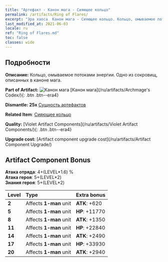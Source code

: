 ```yaml
---
title: "Артефакт - Канон мага - Сияющее кольцо"
permalink: /artifacts/Ring of Flares/
excerpt: "Эра хаоса  Канон мага - Сияющее кольцо. Кольцо, омываемое потоками энергии. Одно из сокровищ, описанных в каноне мага."
last_modified_at: 2021-06-03
locale: ru
ref: "Ring of Flares.md"
toc: false
classes: wide
---
```




## Подробности

 **Описание:** Кольцо, омываемое потоками энергии. Одно из сокровищ, описанных в каноне мага.

 **Part of Artifact:** ![Канон мага](/images/t/icon_artifact_34.png) [Канон мага](/ru/artifacts/Archmage's Codex/){: .btn .btn--era4}

 **Dismantle: 25x** [Сущность артефактов](/ItemsRU/con_905/)

 **Related Item**: [Сияющее кольцо](/ItemsRU/art_138/)

 **Quality:** [Violet Artifact Components](/ru/artifacts/Violet Artifact Components/){: .btn .btn--era4}

 **Upgrade cost:** [Artifact component upgrade cost](/ru/artifacts/Artifact Component Upgrade/)

## Artifact Component Bonus

  **Атака отряда**: 4+(LEVEL\*1.6) %<br/>**Атака героя**: 5+(LEVEL\*2)<br/>**Знания героя**: 5+(LEVEL\*2)

  |  Level  | Type |    Extra bonus  | 
  |:--------|:-----|:----------------| 
  | **2** | Affects **1-man** unit | **ATK**: +620 | 
  | **5** | Affects **1-man** unit | **HP**: +11770 | 
  | **8** | Affects **1-man** unit | **ATK**: +1350 | 
  | **11** | Affects **1-man** unit | **HP**: +22840 | 
  | **14** | Affects **1-man** unit | **ATK**: +2490 | 
  | **17** | Affects **1-man** unit | **HP**: +33930 | 
  | **20** | Affects **1-man** unit | **ATK**: +2940 | 
